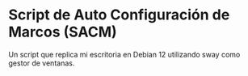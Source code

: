 # Script de Auto Configuración de Marcos (SACM)
Un script que replica mi escritoria en Debian 12 utilizando sway como gestor de ventanas.
